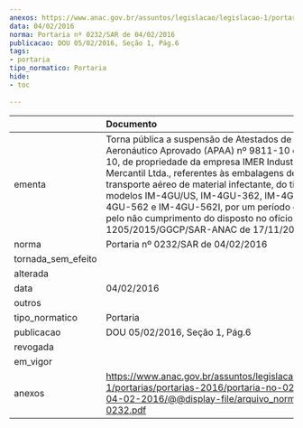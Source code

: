 ```yaml
---
anexos: https://www.anac.gov.br/assuntos/legislacao/legislacao-1/portarias/portarias-2016/portaria-no-0232-sar-de-04-02-2016/@@display-file/arquivo_norma/PA2016-0232.pdf
data: 04/02/2016
norma: Portaria nº 0232/SAR de 04/02/2016
publicacao: DOU 05/02/2016, Seção 1, Pág.6
tags:
- portaria
tipo_normatico: Portaria
hide: 
- toc 
 
---
```


|                    | Documento                                                                                                                                                                                                                                                                                                                                                                                                                                               |
|:-------------------|:--------------------------------------------------------------------------------------------------------------------------------------------------------------------------------------------------------------------------------------------------------------------------------------------------------------------------------------------------------------------------------------------------------------------------------------------------------|
| ementa             | Torna pública a suspensão de Atestados de Produto Aeronáutico Aprovado (APAA) nº 9811-10 e 2002P12-10, de propriedade da empresa IMER Industrial e Mercantil Ltda., referentes às embalagens destinadas ao transporte aéreo de material infectante, do tipo 4GU, modelos IM-4GU/US, IM-4GU-362, IM-4GU-362I, IM-4GU-562 e IM-4GU-562I, por um período de 180 dias, pelo não cumprimento do disposto no ofício nº 1205/2015/GGCP/SAR-ANAC de 17/11/2015. |
| norma              | Portaria nº 0232/SAR de 04/02/2016                                                                                                                                                                                                                                                                                                                                                                                                                      |
| tornada_sem_efeito |                                                                                                                                                                                                                                                                                                                                                                                                                                                         |
| alterada           |                                                                                                                                                                                                                                                                                                                                                                                                                                                         |
| data               | 04/02/2016                                                                                                                                                                                                                                                                                                                                                                                                                                              |
| outros             |                                                                                                                                                                                                                                                                                                                                                                                                                                                         |
| tipo_normatico     | Portaria                                                                                                                                                                                                                                                                                                                                                                                                                                                |
| publicacao         | DOU 05/02/2016, Seção 1, Pág.6                                                                                                                                                                                                                                                                                                                                                                                                                          |
| revogada           |                                                                                                                                                                                                                                                                                                                                                                                                                                                         |
| em_vigor           |                                                                                                                                                                                                                                                                                                                                                                                                                                                         |
| anexos             | https://www.anac.gov.br/assuntos/legislacao/legislacao-1/portarias/portarias-2016/portaria-no-0232-sar-de-04-02-2016/@@display-file/arquivo_norma/PA2016-0232.pdf                                                                                                                                                                                                                                                                                       |